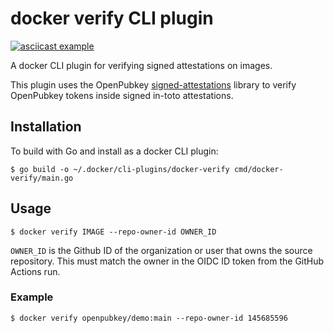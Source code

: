 # docker verify CLI plugin

[![asciicast example](https://asciinema.org/a/VSbKetTOIUL0jhdISo2xICA6j.svg)](https://asciinema.org/a/VSbKetTOIUL0jhdISo2xICA6j)

A docker CLI plugin for verifying signed attestations on images.

This plugin uses the OpenPubkey [signed-attestations](https://github.com/openpubkey/signed-attestation)
library to verify OpenPubkey tokens inside signed in-toto attestations.

## Installation

To build with Go and install as a docker CLI plugin:

```
$ go build -o ~/.docker/cli-plugins/docker-verify cmd/docker-verify/main.go
```

## Usage

```
$ docker verify IMAGE --repo-owner-id OWNER_ID
```

`OWNER_ID` is the Github ID of the organization or user that owns the source repository. This must match
the owner in the OIDC ID token from the GitHub Actions run.

### Example

```
$ docker verify openpubkey/demo:main --repo-owner-id 145685596
```
